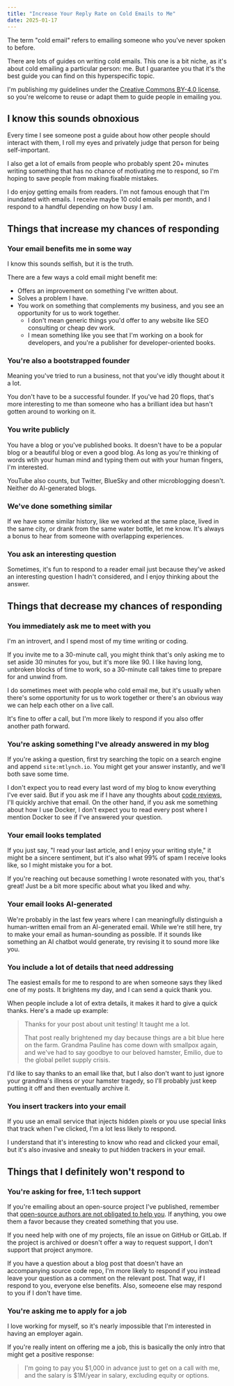 ```yaml
---
title: "Increase Your Reply Rate on Cold Emails to Me"
date: 2025-01-17
---
```


The term "cold email" refers to emailing someone who you've never spoken to before.

There are lots of guides on writing cold emails. This one is a bit niche, as it's about cold emailing a particular person: me. But I guarantee you that it's the best guide you can find on this hyperspecific topic.

I'm publishing my guidelines under the [Creative Commons BY-4.0 license](https://creativecommons.org/licenses/by/4.0/), so you're welcome to reuse or adapt them to guide people in emailing you.

## I know this sounds obnoxious

Every time I see someone post a guide about how other people should interact with them, I roll my eyes and privately judge that person for being self-important.

I also get a lot of emails from people who probably spent 20+ minutes writing something that has no chance of motivating me to respond, so I'm hoping to save people from making fixable mistakes.

I do enjoy getting emails from readers. I'm not famous enough that I'm inundated with emails. I receive maybe 10 cold emails per month, and I respond to a handful depending on how busy I am.

## Things that increase my chances of responding

### Your email benefits me in some way

I know this sounds selfish, but it is the truth.

There are a few ways a cold email might benefit me:

- Offers an improvement on something I've written about.
- Solves a problem I have.
- You work on something that complements my business, and you see an opportunity for us to work together.
  - I don't mean generic things you'd offer to any website like SEO consulting or cheap dev work.
  - I mean something like you see that I'm working on a book for developers, and you're a publisher for developer-oriented books.

### You're also a bootstrapped founder

Meaning you've tried to run a business, not that you've idly thought about it a lot.

You don't have to be a successful founder. If you've had 20 flops, that's more interesting to me than someone who has a brilliant idea but hasn't gotten around to working on it.

### You write publicly

You have a blog or you've published books. It doesn't have to be a popular blog or a beautiful blog or even a good blog. As long as you're thinking of words wtih your human mind and typing them out with your human fingers, I'm interested.

YouTube also counts, but Twitter, BlueSky and other microblogging doesn't. Neither do AI-generated blogs.

### We've done something similar

If we have some similar history, like we worked at the same place, lived in the same city, or drank from the same water bottle, let me know. It's always a bonus to hear from someone with overlapping experiences.

### You ask an interesting question

Sometimes, it's fun to respond to a reader email just because they've asked an interesting question I hadn't considered, and I enjoy thinking about the answer.

## Things that decrease my chances of responding

### You immediately ask me to meet with you

I'm an introvert, and I spend most of my time writing or coding.

If you invite me to a 30-minute call, you might think that's only asking me to set aside 30 minutes for you, but it's more like 90. I like having long, unbroken blocks of time to work, so a 30-minute call takes time to prepare for and unwind from.

I do sometimes meet with people who cold email me, but it's usually when there's some opportunity for us to work together or there's an obvious way we can help each other on a live call.

It's fine to offer a call, but I'm more likely to respond if you also offer another path forward.

### You're asking something I've already answered in my blog

If you're asking a question, first try searching the topic on a search engine and append `site:mtlynch.io`. You might get your answer instantly, and we'll both save some time.

I don't expect you to read every last word of my blog to know everything I've ever said. But if you ask me if I have any thoughts about [code reviews](/tags/code-review/), I'll quickly archive that email. On the other hand, if you ask me something about how I use Docker, I don't expect you to read every post where I mention Docker to see if I've answered your question.

### Your email looks templated

If you just say, "I read your last article, and I enjoy your writing style," it might be a sincere sentiment, but it's also what 99% of spam I receive looks like, so I might mistake you for a bot.

If you're reaching out because something I wrote resonated with you, that's great! Just be a bit more specific about what you liked and why.

### Your email looks AI-generated

We're probably in the last few years where I can meaningfully distinguish a human-written email from an AI-generated email. While we're still here, try to make your email as human-sounding as possible. If it sounds like something an AI chatbot would generate, try revising it to sound more like you.

### You include a lot of details that need addressing

The easiest emails for me to respond to are when someone says they liked one of my posts. It brightens my day, and I can send a quick thank you.

When people include a lot of extra details, it makes it hard to give a quick thanks. Here's a made up example:

> Thanks for your post about unit testing! It taught me a lot.
>
> That post really brightened my day because things are a bit blue here on the farm. Grandma Pauline has come down with smallpox again, and we've had to say goodbye to our beloved hamster, Emilio, due to the global pellet supply crisis.

I'd like to say thanks to an email like that, but I also don't want to just ignore your grandma's illness or your hamster tragedy, so I'll probably just keep putting it off and then eventually archive it.

### You insert trackers into your email

If you use an email service that injects hidden pixels or you use special links that track when I've clicked, I'm a lot less likely to respond.

I understand that it's interesting to know who read and clicked your email, but it's also invasive and sneaky to put hidden trackers in your email.

## Things that I definitely won't respond to

### You're asking for free, 1:1 tech support

If you're emailing about an open-source project I've published, remember that [open-source authors are not obligated to help you](https://mikemcquaid.com/open-source-maintainers-owe-you-nothing/). If anything, you owe them a favor because they created something that you use.

If you need help with one of my projects, file an issue on GitHub or GitLab. If the project is archived or doesn't offer a way to request support, I don't support that project anymore.

If you have a question about a blog post that doesn't have an accompanying source code repo, I'm more likely to respond if you instead leave your question as a comment on the relevant post. That way, if I respond to you, everyone else benefits. Also, someoene else may respond to you if I don't have time.

### You're asking me to apply for a job

I love working for myself, so it's nearly impossible that I'm interested in having an employer again.

If you're really intent on offering me a job, this is basically the only intro that might get a positive response:

> I'm going to pay you $1,000 in advance just to get on a call with me, and the salary is $1M/year in salary, excluding equity or options.
